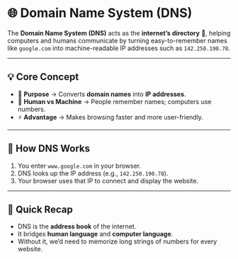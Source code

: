 # 🌐 Domain Name System (DNS)

The **Domain Name System (DNS)** acts as the **internet’s directory** 📘, helping computers and humans communicate by turning easy-to-remember names like `google.com` into machine-readable IP addresses such as `142.250.190.78`.

---

## 💡 Core Concept
- 🔄 **Purpose** → Converts **domain names** into **IP addresses**.  
- 👥 **Human vs Machine** → People remember names; computers use numbers.  
- ⚡ **Advantage** → Makes browsing faster and more user-friendly.  

---

## 🧭 How DNS Works
1. You enter `www.google.com` in your browser.  
2. DNS looks up the IP address (e.g., `142.250.190.78`).  
3. Your browser uses that IP to connect and display the website.  


---

## 🧾 Quick Recap
- DNS is the **address book** of the internet.  
- It bridges **human language** and **computer language**.  
- Without it, we’d need to memorize long strings of numbers for every website.  

